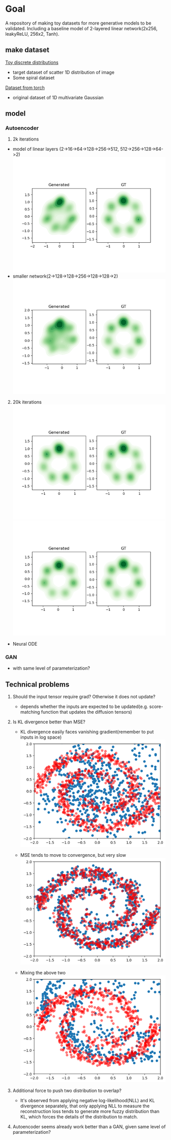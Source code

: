 # Goal
A repository of making toy datasets for more generative models to be validated. Including a baseline model of 2-layered linear network(2x256, leakyReLU, 256x2, Tanh).

## make dataset
[Toy discrete distributions](./_create_dataset/img2dist.py)
* target dataset of scatter 1D distribution of image    
* Some spiral dataset  

[Dataset from torch](https://pytorch.org/docs/stable/distributions.html)
* original dataset of 1D multivariate Gaussian  
  
    
## model
### Autoencoder
1. 2k iterations
 - model of linear layers (2->16->64->128->256->512, 512->256->128->64->2)  
![result Large model](figs/results_LargeNet_2000.png)
 - smaller network(2->128->128->256->128->128->2)  
![result Small model](figs/results_SmallNet_2000.png)
2. 20k iterations
![result large model 20k](figs/results_LargeNet_20000.png)
![result small model 20k](figs/results_SmallNet_20000.png)
 - Neural ODE
### GAN 
 - with same level of parameterization?


## Technical problems
1. Should the input tensor require grad? Otherwise it does not update?
    * depends whether the inputs are expected to be updated(e.g. score-matching function that updates the diffusion tensors)
2. Is KL divergence better than MSE?
    * KL divergence easily faces vanishing gradient(remember to put inputs in log space)  
    ![KL result, loss=-0.879](./figs/KL.png)

    * MSE tends to move to convergence, but very slow  
    ![MSE result, loss=0.007](./figs/MSE.png)

    * Mixing the above two  
    ![MIX result, loss=0.067](./figs/mix.png)
3. Additional force to push two distribution to overlap?
    * It's observed from applying negative log-likelihood(NLL) and KL divergence separately, that only applying NLL to measure the reconstruction loss tends to generate more fuzzy distribution than KL, which forces the details of the distribution to match.

4. Autoencoder seems already work better than a GAN, given same level of parameterization?
